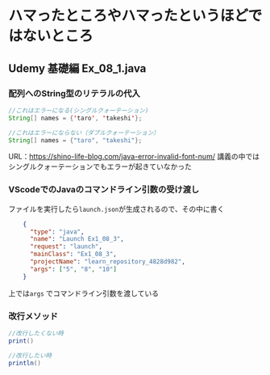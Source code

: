 # ハマったところやハマったというほどではないところ

## Udemy 基礎編 Ex_08_1.java

### 配列へのString型のリテラルの代入

```java
//これはエラーになる(シングルクォーテーション)
String[] names = {'taro', 'takeshi'};

//これはエラーにならない（ダブルクォーテーション）
String[] names = {"taro", "takeshi"};
```
URL：https://shino-life-blog.com/java-error-invalid-font-num/
講義の中ではシングルクォーテーションでもエラーが起きていなかった

### VScodeでのJavaのコマンドライン引数の受け渡し

ファイルを実行したら`launch.json`が生成されるので、その中に書く

```json
    {
      "type": "java",
      "name": "Launch Ex1_08_3",
      "request": "launch",
      "mainClass": "Ex1_08_3",
      "projectName": "learn_repository_4828d982",
      "args": ["5", "8", "10"] 
    }
```

上では`args` でコマンドライン引数を渡している

### 改行メソッド

```java
//改行したくない時
print()

//改行したい時
println()
```